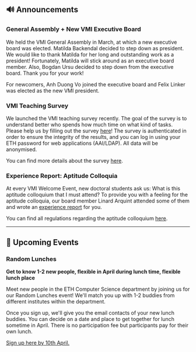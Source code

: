 ## 🔊 Announcements

### General Assembly + New VMI Executive Board

We held the VMI General Assembly in March, at which a new executive board was elected.
Matilda Backendal decided to step down as president.
We would like to thank Matilda for her long and outstanding work as a president!
Fortunately, Matilda will stick around as an executive board member.
Also, Bogdan Ursu decided to step down from the executive board.
Thank you for your work!

For newcomers, Anh Duong Vo joined the executive board and Felix Linker was elected as the new VMI president.

### VMI Teaching Survey

We launched the VMI teaching survey recently.
The goal of the survey is to understand better who spends how much time on what kind of tasks.
Please help us by filling out the survey [here](https://evaluation-app1.let.ethz.ch/TakeSurvey.aspx?SurveyID=782I7mmM)!
The survey is authenticated in order to ensure the integrity of the results, and you can log in using your ETH password for web applications (AAI/LDAP).
All data will be anonymised.

You can find more details about the survey [here](http://vmi.ethz.ch/teaching-survey/).

### Experience Report: Aptitude Colloquia

At every VMI Welcome Event, new doctoral students ask us: What is this aptitude colloquium that I must attend?
To provide you with a feeling for the aptitude colloquia, our board member Linard Arquint attended some of them and wrote an [experience report](https://vmi.ethz.ch/aptitude-colloquium/) for you.

You can find all regulations regarding the aptitude colloquium [here](https://inf.ethz.ch/doctorate/doctoral-study-program/doctoral_research.html).

<hr>

## 📅 Upcoming Events

### Random Lunches

**Get to know 1-2 new people, flexible in April during lunch time, flexible lunch place**

Meet new people in the ETH Computer Science department by joining us for our Random Lunches event! We'll match you up with 1-2 buddies from different institutes within the department.

Once you sign up, we'll give you the email contacts of your new lunch buddies. You can decide on a date and place to get together for lunch sometime in April. There is no participation fee but participants pay for their own lunch.

[Sign up here by 10th April.](https://forms.gle/dxAHdHzmcTZWjVdZ7)
